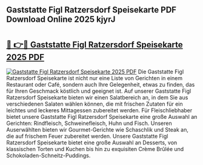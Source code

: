 ## Gaststatte Figl Ratzersdorf Speisekarte PDF Download Online 2025 kjyrJ

# <h2><a href="http://gc5zwl.nevu.top/?p=Gaststatte+Figl+Ratzersdorf+Speisekarte">🔗 👉🔴 Gaststatte Figl Ratzersdorf Speisekarte 2025 PDF</a></h2>

[![Gaststatte Figl Ratzersdorf Speisekarte 2025 PDF](https://i.imgur.com/dBaPXMq.png)](http://gc5zwl.nevu.top/?p=Gaststatte+Figl+Ratzersdorf+Speisekarte)
Die Gaststatte Figl Ratzersdorf Speisekarte ist nicht nur eine Liste von Gerichten in einem Restaurant oder Café, sondern auch Ihre Gelegenheit, etwas zu finden, das für Ihren Geschmack köstlich und geeignet ist. Auf unserer Gaststatte Figl Ratzersdorf Speisekarte bieten wir einen Salatbereich an, in dem Sie aus verschiedenen Salaten wählen können, die mit frischen Zutaten für ein leichtes und leckeres Mittagessen zubereitet werden. Für Fleischliebhaber bietet unsere Gaststatte Figl Ratzersdorf Speisekarte eine große Auswahl an Gerichten: Rindfleisch, Schweinefleisch, Huhn und Fisch. Unseren Auserwählten bieten wir Gourmet-Gerichte wie Schaschlik und Steak an, die auf frischem Feuer zubereitet werden. Unsere Gaststatte Figl Ratzersdorf Speisekarte bietet eine große Auswahl an Desserts, von klassischen Torten und Kuchen bis hin zu exquisiten Crème Brûlée und Schokoladen-Schneitz-Puddings.
